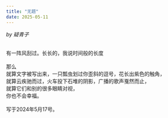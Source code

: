 ```yaml
---
title: "无题"
date: 2025-05-11
---
```

_by 疑青子_
<br>
<br>

有一阵风刮过。长长的，我说时间般的长度
<br>
<br>
那么
<br>
就算文字被写出来，一只瓢虫划过你歪斜的逗号，花长出紫色的触角，
<br>
就算云疾驰而过，火车投下石堆的阴影，广播的歌声戛然而止，
<br>
就算它们和别的很多眼睛对视，
<br>
你也不会幸福。
<br>
<br>
写于2024年5月17号。
